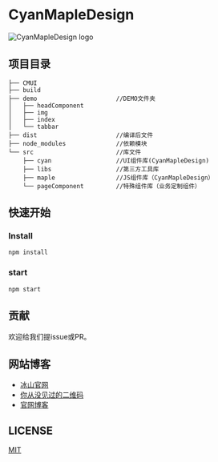 # CyanMapleDesign

![CyanMapleDesign logo](http://xuqiang.cc/wp-content/uploads/2018/03/cmlogo.png)

## 项目目录
```
├── CMUI                     
├── build
├── demo                      //DEMO文件夹
│   ├── headComponent
│   ├── img
│   ├── index
│   └── tabbar
├── dist                      //编译后文件
├── node_modules              //依赖模块
└── src                       //库文件
    ├── cyan                  //UI组件库(CyanMapleDesign)
    ├── libs                  //第三方工具库
    ├── maple                 //JS组件库（CyanMapleDesign）
    └── pageComponent         //特殊组件库（业务定制组件）
```
        
## 快速开始
### Install
```console
npm install 
```
### start
```console
npm start 
```

## 贡献
欢迎给我们提issue或PR。

## 网站博客
- [冰山官网](http://www.bingshangroup.com)
- [你从没见过的二维码](http://www.bingshangroup.com/#/qc)
- [官网博客](http://www.bingshangroup.com/blog2)
## LICENSE
[MIT](LICENSE)
